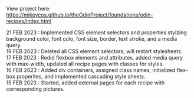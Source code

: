 View project here: https://mikeycos.github.io/theOdinProject/foundations/odin-recipes/index.html

21 FEB 2023 : Implemented CSS element selectors and properties stylzing background color, font colo, font size, border, text stroke, and a media query.  
19 FEB 2023 : Deleted all CSS element selectors; will restart stylesheets.  
17 FEB 2023 : Redid flexbox elements and attributes, added media query with max-width, updated all recipe pages with classes for styles.  
16 FEB 2023 : Added div containers, assigned class names, initialized flex-box properites, and implemented cascading style sheets.  
15 FEB 2023 : Started, added external pages for each recipe with corresponding pictures.  